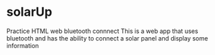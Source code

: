# solarUp
Practice HTML web bluetooth connnect
This is a web app that uses bluetooth and has the ability to connect a solar panel and display some information


